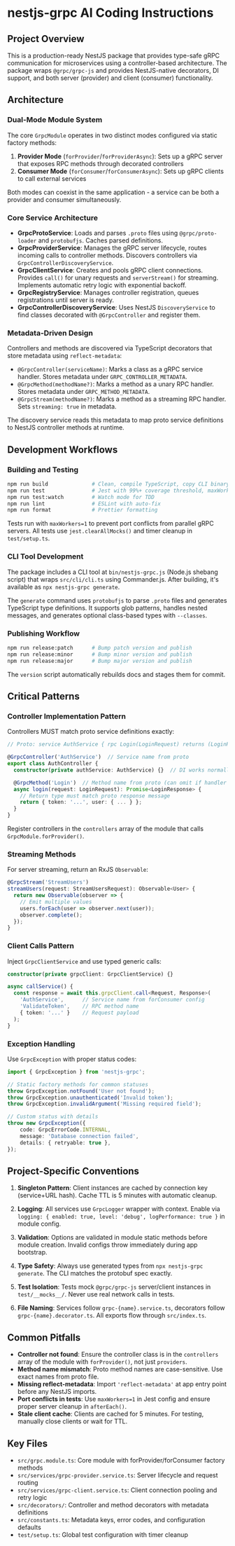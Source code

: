 # nestjs-grpc AI Coding Instructions

## Project Overview

This is a production-ready NestJS package that provides type-safe gRPC
communication for microservices using a controller-based architecture. The
package wraps `@grpc/grpc-js` and provides NestJS-native decorators, DI support,
and both server (provider) and client (consumer) functionality.

## Architecture

### Dual-Mode Module System

The core `GrpcModule` operates in two distinct modes configured via static
factory methods:

1. **Provider Mode** (`forProvider`/`forProviderAsync`): Sets up a gRPC server
   that exposes RPC methods through decorated controllers
2. **Consumer Mode** (`forConsumer`/`forConsumerAsync`): Sets up gRPC clients to
   call external services

Both modes can coexist in the same application - a service can be both a
provider and consumer simultaneously.

### Core Service Architecture

- **GrpcProtoService**: Loads and parses `.proto` files using
  `@grpc/proto-loader` and `protobufjs`. Caches parsed definitions.
- **GrpcProviderService**: Manages the gRPC server lifecycle, routes incoming
  calls to controller methods. Discovers controllers via
  `GrpcControllerDiscoveryService`.
- **GrpcClientService**: Creates and pools gRPC client connections. Provides
  `call()` for unary requests and `serverStream()` for streaming. Implements
  automatic retry logic with exponential backoff.
- **GrpcRegistryService**: Manages controller registration, queues registrations
  until server is ready.
- **GrpcControllerDiscoveryService**: Uses NestJS `DiscoveryService` to find
  classes decorated with `@GrpcController` and register them.

### Metadata-Driven Design

Controllers and methods are discovered via TypeScript decorators that store
metadata using `reflect-metadata`:

- `@GrpcController(serviceName)`: Marks a class as a gRPC service handler.
  Stores metadata under `GRPC_CONTROLLER_METADATA`.
- `@GrpcMethod(methodName?)`: Marks a method as a unary RPC handler. Stores
  metadata under `GRPC_METHOD_METADATA`.
- `@GrpcStream(methodName?)`: Marks a method as a streaming RPC handler. Sets
  `streaming: true` in metadata.

The discovery service reads this metadata to map proto service definitions to
NestJS controller methods at runtime.

## Development Workflows

### Building and Testing

```bash
npm run build              # Clean, compile TypeScript, copy CLI binary
npm run test               # Jest with 99%+ coverage threshold, maxWorkers=1
npm run test:watch         # Watch mode for TDD
npm run lint               # ESLint with auto-fix
npm run format             # Prettier formatting
```

Tests run with `maxWorkers=1` to prevent port conflicts from parallel gRPC
servers. All tests use `jest.clearAllMocks()` and timer cleanup in
`test/setup.ts`.

### CLI Tool Development

The package includes a CLI tool at `bin/nestjs-grpc.js` (Node.js shebang script)
that wraps `src/cli/cli.ts` using Commander.js. After building, it's available
as `npx nestjs-grpc generate`.

The `generate` command uses `protobufjs` to parse `.proto` files and generates
TypeScript type definitions. It supports glob patterns, handles nested messages,
and generates optional class-based types with `--classes`.

### Publishing Workflow

```bash
npm run release:patch      # Bump patch version and publish
npm run release:minor      # Bump minor version and publish
npm run release:major      # Bump major version and publish
```

The `version` script automatically rebuilds docs and stages them for commit.

## Critical Patterns

### Controller Implementation Pattern

Controllers MUST match proto service definitions exactly:

```typescript
// Proto: service AuthService { rpc Login(LoginRequest) returns (LoginResponse); }

@GrpcController('AuthService')  // Service name from proto
export class AuthController {
  constructor(private authService: AuthService) {}  // DI works normally

  @GrpcMethod('Login')  // Method name from proto (can omit if handler name matches)
  async login(request: LoginRequest): Promise<LoginResponse> {
    // Return type must match proto response message
    return { token: '...', user: { ... } };
  }
}
```

Register controllers in the `controllers` array of the module that calls
`GrpcModule.forProvider()`.

### Streaming Methods

For server streaming, return an RxJS `Observable`:

```typescript
@GrpcStream('StreamUsers')
streamUsers(request: StreamUsersRequest): Observable<User> {
  return new Observable(observer => {
    // Emit multiple values
    users.forEach(user => observer.next(user));
    observer.complete();
  });
}
```

### Client Calls Pattern

Inject `GrpcClientService` and use typed generic calls:

```typescript
constructor(private grpcClient: GrpcClientService) {}

async callService() {
  const response = await this.grpcClient.call<Request, Response>(
    'AuthService',      // Service name from forConsumer config
    'ValidateToken',    // RPC method name
    { token: '...' }    // Request payload
  );
}
```

### Exception Handling

Use `GrpcException` with proper status codes:

```typescript
import { GrpcException } from 'nestjs-grpc';

// Static factory methods for common statuses
throw GrpcException.notFound('User not found');
throw GrpcException.unauthenticated('Invalid token');
throw GrpcException.invalidArgument('Missing required field');

// Custom status with details
throw new GrpcException({
    code: GrpcErrorCode.INTERNAL,
    message: 'Database connection failed',
    details: { retryable: true },
});
```

## Project-Specific Conventions

1. **Singleton Pattern**: Client instances are cached by connection key
   (service+URL hash). Cache TTL is 5 minutes with automatic cleanup.

2. **Logging**: All services use `GrpcLogger` wrapper with context. Enable via
   `logging: { enabled: true, level: 'debug', logPerformance: true }` in module
   config.

3. **Validation**: Options are validated in module static methods before module
   creation. Invalid configs throw immediately during app bootstrap.

4. **Type Safety**: Always use generated types from `npx nestjs-grpc generate`.
   The CLI matches the protobuf spec exactly.

5. **Test Isolation**: Tests mock `@grpc/grpc-js` server/client instances in
   `test/__mocks__/`. Never use real network calls in tests.

6. **File Naming**: Services follow `grpc-{name}.service.ts`, decorators follow
   `grpc-{name}.decorator.ts`. All exports flow through `src/index.ts`.

## Common Pitfalls

- **Controller not found**: Ensure the controller class is in the `controllers`
  array of the module with `forProvider()`, not just `providers`.
- **Method name mismatch**: Proto method names are case-sensitive. Use exact
  names from proto file.
- **Missing reflect-metadata**: Import `'reflect-metadata'` at app entry point
  before any NestJS imports.
- **Port conflicts in tests**: Use `maxWorkers=1` in Jest config and ensure
  proper server cleanup in `afterEach()`.
- **Stale client cache**: Clients are cached for 5 minutes. For testing,
  manually close clients or wait for TTL.

## Key Files

- `src/grpc.module.ts`: Core module with forProvider/forConsumer factory methods
- `src/services/grpc-provider.service.ts`: Server lifecycle and request routing
- `src/services/grpc-client.service.ts`: Client connection pooling and retry
  logic
- `src/decorators/`: Controller and method decorators with metadata definitions
- `src/constants.ts`: Metadata keys, error codes, and configuration defaults
- `test/setup.ts`: Global test configuration with timer cleanup
